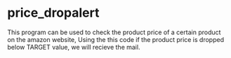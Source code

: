 # price_dropalert

This program can be used to check the product price of a certain product on the amazon website,
Using the this code if the product price is dropped below TARGET value, we will recieve the mail.
